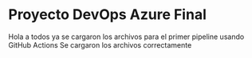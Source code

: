 # Proyecto DevOps Azure Final

Hola a todos ya se cargaron los archivos para el primer pipeline usando GitHub Actions
Se cargaron los archivos correctamente
